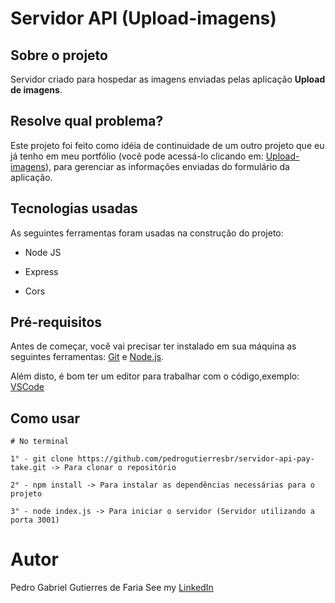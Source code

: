 # Servidor API (Upload-imagens)

## Sobre o projeto

Servidor criado para hospedar as imagens enviadas pelas aplicação **Upload de imagens**.

## Resolve qual problema?

Este projeto foi feito como idéia de continuidade de um outro projeto que eu já tenho em meu portfólio (você pode acessá-lo clicando em: [Upload-imagens](https://github.com/pedrogutierresbr/upload-imagens)), para gerenciar as informações enviadas do formulário da aplicação.

## Tecnologias usadas

As seguintes ferramentas foram usadas na construção do projeto:

-   Node JS

-   Express

-   Cors

## Pré-requisitos

Antes de começar, você vai precisar ter instalado em sua máquina as seguintes ferramentas: [Git](https://git-scm.com/) e [Node.js](https://nodejs.org/en/).

Além disto, é bom ter um editor para trabalhar com o código,exemplo: [VSCode](https://code.visualstudio.com/)

## Como usar

```
# No terminal

1° - git clone https://github.com/pedrogutierresbr/servidor-api-pay-take.git -> Para clonar o repositório

2° - npm install -> Para instalar as dependências necessárias para o projeto

3° - node index.js -> Para iniciar o servidor (Servidor utilizando a porta 3001)
```

# Autor

Pedro Gabriel Gutierres de Faria
See my [LinkedIn](https://www.linkedin.com/in/pedro-gutierres/)
